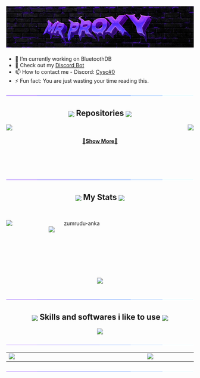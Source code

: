 <h2 align="center"> <img src="https://github.com/Mr-Proxy-source/Mr-Proxy-source/blob/main/img/main.jpg"> </h2>

- 🔭 I’m currently working on BluetoothDB
- 📖 Check out my [Discord Bot](https://discord.com/api/oauth2/authorize?client_id=1105845652128280587&permissions=8&scope=bot)
- 📫 How to contact me - Discord: [Cysc#0](https://discord.gg/mrtools)
- ⚡ Fun fact: You are just wasting your time reading this.

<div align=center><img src="https://github.com/Mr-Proxy-source/Mr-Proxy-source/blob/main/img/purple_line.gif"></div>
<h2 align="center"><picture> <img align=center src="https://cdn3.emoji.gg/emojis/4063-na-rocket.png" width = 35px>  </picture>  Repositories <picture> <img align=center src="https://cdn3.emoji.gg/emojis/4063-na-rocket.png" width = 35px>  </picture></h2>
<div width="100%" align="center">      

  <a align="right" href="https://github.com/Mr-Proxy-source/BLE-DB" title="BLE-DB"><img align="right" height="105" src="https://camo.githubusercontent.com/334e0f34cfa7a53c171bd92939b0130d8c531c3e6ea1bbcb765a0ad041e2276e/68747470733a2f2f6769746875622d726561646d652d73746174732e616e7572616768617a7261312e76657263656c2e6170702f6170692f70696e2f3f757365726e616d653d4d722d50726f78792d536f75726365267265706f3d424c452d4442267468656d653d6d69646e696768742d707572706c65?"></a>

  <a align="left" href="https://github.com/Mr-Proxy-source/BadUSB-Payloads" title="BadUSB-Payloads"><img align="left" height="105" src="https://github-readme-stats.anuraghazra1.vercel.app/api/pin/?username=Mr-Proxy-Source&repo=BadUSB-Payloads&theme=midnight-purple"></a>

<br>
  <h4 align="center">
    <a href="https://github.com/Mr-Proxy-source?tab=repositories" title="Show Repositories">🔎Show More🔎</a>
  </h4>

</div>

<br><br><br>
<!-- CONTACT --> 

<div align=center><img src="https://github.com/Mr-Proxy-source/Mr-Proxy-source/blob/main/img/purple_line.gif"></div>

<h2 align="center"><picture> <img align=center src="https://github.com/7oSkaaa/7oSkaaa/blob/main/Images/Statistics.gif?raw=true" width = 35px>  </picture>  My Stats <picture> <img align=center src="https://github.com/7oSkaaa/7oSkaaa/blob/main/Images/Statistics.gif?raw=true" width = 35px>  </picture> </h2>
<br>
<p align=center>
  <div align=center>
    <a href="https://github.com/denvercoder1/github-readme-streak-stats" title="Go to Source">
      <img align="left" width=390 src="https://github-readme-stats.vercel.app/api?username=Mr-Proxy-Source&theme=midnight-purple" alt="zumrudu-anka" />
    </a>
    <a href="https://github.com/anuraghazra/github-readme-stats" title="Go to Source">
      <img align="right" width=390 src="https://github-readme-streak-stats.herokuapp.com/?user=Mr-Proxy-Source&theme=midnight-purple" />
    </a>
  </div>
  <br><br><br><br><br><br><br><br><br>
  <div align=center>
    <a href="https://github.com/anuraghazra/github-readme-stats">
      <img width=325 align="center" src="https://github-readme-stats.vercel.app/api/top-langs/?username=Mr-Proxy-Source&theme=midnight-purple&size_weight=0.2&count_weight=0.5" />
    </a>
  </div>
  <br>
</p>

<div align=center><img src="https://github.com/Mr-Proxy-source/Mr-Proxy-source/blob/main/img/purple_line.gif"></div>
<h2 align="center"> <picture> <img align=center src="https://cdn3.emoji.gg/emojis/4606-shiny-purple-earlydev.png" width = 35px>  </picture> Skills and softwares i like to use <picture> <img align=center src="https://cdn3.emoji.gg/emojis/4606-shiny-purple-earlydev.png" width = 35px>  </picture> </h2>

<p align="center">
  <a href="https://mrsec.bio">
    <img src="https://skillicons.dev/icons?i=powershell,bash,linux,visualstudio,py,lua,cs,cpp,html,css,js,discord,ps,ae,pr" />
  </a>
</p>
<div align=center><img src="https://github.com/Mr-Proxy-source/Mr-Proxy-source/blob/main/img/purple_line.gif"></div>
<div align=Center>
<table>
    <td align="Left" width="700">
      <a href="https://mrsec.bio/cysc">
        <img src="https://metrics.lecoq.io/Mr-Proxy-Source">
      </a>
      <br>
    </td>
    <td align="Center" width="600">
      <a href="https://mrsec.bio/cysc">
        <img src = "https://github.com/Mr-Proxy-source/Mr-Proxy-source/blob/main/img/h1tl4.gif" width = 350px>
      </a>
      <br>
    </td>
</table>
</div>
<div align=center><img src="https://github.com/Mr-Proxy-source/Mr-Proxy-source/blob/main/img/purple_line.gif"></div>
